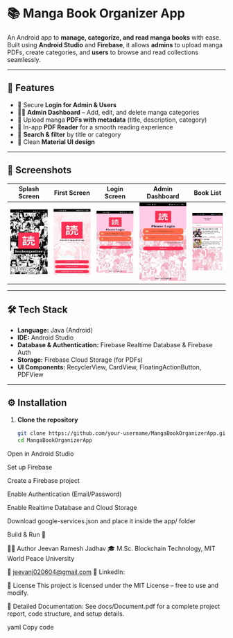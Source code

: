 # 📚 Manga Book Organizer App  

An Android app to **manage, categorize, and read manga books** with ease.  
Built using **Android Studio** and **Firebase**, it allows **admins** to upload manga PDFs, create categories, and **users** to browse and read collections seamlessly.  

---

## 🚀 Features  

- 🔐 Secure **Login for Admin & Users**  
- 👨‍💻 **Admin Dashboard** – Add, edit, and delete manga categories  
- 📂 Upload manga **PDFs with metadata** (title, description, category)  
- 📖 In-app **PDF Reader** for a smooth reading experience  
- 🔎 **Search & filter** by title or category  
- 🎨 Clean **Material UI design**  

---

## 📸 Screenshots  

| Splash Screen | First Screen | Login Screen | Admin Dashboard | Book List |  
|---------------|--------------|--------------|-----------------|-----------|
| ![Splash](Docs/screenshots/splash.png) | ![Login](Docs/screenshots/first.png) | ![Login](Docs/screenshots/login.png) | ![Dashboard](Docs/screenshots/admin_dashboard.png) | ![Book List](Docs/screenshots/book_list.png) |



---

## 🛠️ Tech Stack  

- **Language:** Java (Android)  
- **IDE:** Android Studio  
- **Database & Authentication:** Firebase Realtime Database & Firebase Auth  
- **Storage:** Firebase Cloud Storage (for PDFs)  
- **UI Components:** RecyclerView, CardView, FloatingActionButton, PDFView  

---

## ⚙️ Installation  

1. **Clone the repository**  
   ```bash
   git clone https://github.com/your-username/MangaBookOrganizerApp.git
   cd MangaBookOrganizerApp
Open in Android Studio

Set up Firebase

Create a Firebase project

Enable Authentication (Email/Password)

Enable Realtime Database and Cloud Storage

Download google-services.json and place it inside the app/ folder

Build & Run 🚀

👨‍💻 Author
Jeevan Ramesh Jadhav
🎓 M.Sc. Blockchain Technology, MIT World Peace University

📧 jeevanj020604@gmail.com
🔗 LinkedIn:

📜 License
This project is licensed under the MIT License – free to use and modify.

📄 Detailed Documentation:
See docs/Document.pdf for a complete project report, code structure, and setup details.

yaml
Copy code
